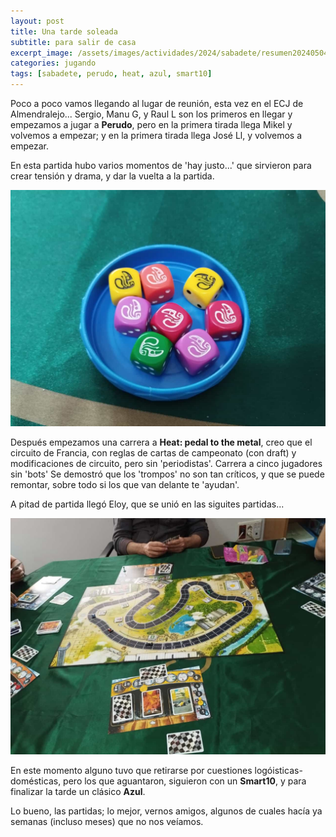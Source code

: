 ```yaml
---
layout: post
title: Una tarde soleada
subtitle: para salir de casa
excerpt_image: /assets/images/actividades/2024/sabadete/resumen20240504.png
categories: jugando
tags: [sabadete, perudo, heat, azul, smart10]
---
```


Poco a poco vamos llegando al lugar de reunión, esta vez en el ECJ de Almendralejo... Sergio, Manu G, y Raul L son los primeros en llegar y empezamos a jugar a <b>Perudo</b>, pero en la primera tirada llega Mikel y volvemos a empezar; y en la primera tirada llega José Ll, y volvemos a empezar.

En esta partida hubo varios momentos de 'hay justo...' que sirvieron para crear tensión y drama, y dar la vuelta a la partida.

![banner](/assets/images/actividades/2024/sabadete/perudo.jpg)

Después empezamos una carrera a <b>Heat: pedal to the metal</b>, creo que el circuito de Francia, con reglas de cartas de campeonato (con draft) y modificaciones de circuito, pero sin 'periodistas'. Carrera a cinco jugadores sin 'bots' Se demostró que los 'trompos' no son tan críticos, y que se puede remontar, sobre todo si los que van delante te 'ayudan'.

A pitad de partida llegó Eloy, que se unió en las siguites partidas...

![banner](/assets/images/actividades/2024/sabadete/heat.jpg)

En este momento alguno tuvo que retirarse por cuestiones logóisticas-domésticas, pero los que aguantaron, siguieron con un <b>Smart10</b>, y para finalizar la tarde un clásico <b>Azul</b>.

Lo bueno, las partidas; lo mejor, vernos amigos, algunos de cuales hacía ya semanas (incluso meses) que no nos veíamos.